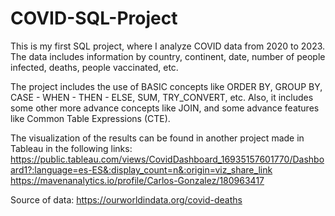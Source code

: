# COVID-SQL-Project

This is my first SQL project, where I analyze COVID data from 2020 to 2023. 
The data includes information by country, continent, date, number of people infected, deaths, people vaccinated, etc.

The project includes the use of BASIC concepts like ORDER BY, GROUP BY, CASE - WHEN - THEN - ELSE, SUM, TRY_CONVERT, etc. Also, it includes some other more advance concepts like JOIN, 
and some advance features like Common Table Expressions (CTE).

The visualization of the results can be found in another project made in Tableau in the following links:
https://public.tableau.com/views/CovidDashboard_16935157601770/Dashboard1?:language=es-ES&:display_count=n&:origin=viz_share_link
https://mavenanalytics.io/profile/Carlos-Gonzalez/180963417

Source of data: https://ourworldindata.org/covid-deaths
